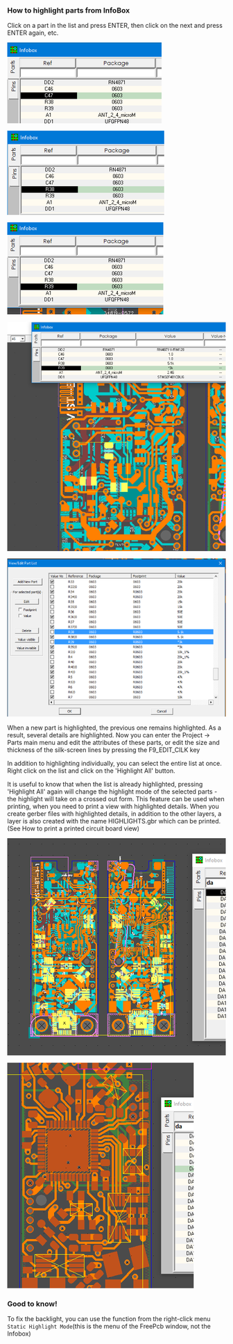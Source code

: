 ### How to highlight parts from InfoBox

Click on a part in the list and press ENTER, then click on the next and press ENTER again, etc.

![](pictures/sel_p1.png)

![](pictures/sel_p2.png)

![](pictures/sel_p3.png)

![](pictures/sel_p4.png)

![](pictures/sel_p5.png)

When a new part is highlighted, the previous one remains highlighted. As a result, several details are highlighted. Now you can enter the Project -> Parts main menu and edit the attributes of these parts, or edit the size and thickness of the silk-screen lines by pressing the F9_EDIT_CILK key

In addition to highlighting individually, you can select the entire list at once. Right click on the list and click on the 'Highlight All' button.

It is useful to know that when the list is already highlighted, pressing 'Highlight All' again will change the highlight mode of the selected parts - the highlight will take on a crossed out form. This feature can be used when printing, when you need to print a view with highlighted details. When you create gerber files with highlighted details, in addition to the other layers, a layer is also created with the name HIGHLIGHTS.gbr which can be printed. (See How to print a printed circuit board view)

![](pictures/sel_p6.png)

![](pictures/sel_p8.png)

### Good to know!

To fix the backlight, you can use the function from the right-click menu `Static Highlight Mode`(this is the menu of the FreePcb window, not the Infobox)

